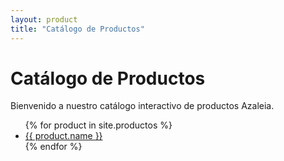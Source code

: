 ```yaml
---
layout: product
title: "Catálogo de Productos"
---
```


# Catálogo de Productos

Bienvenido a nuestro catálogo interactivo de productos Azaleia.

<ul>
  {% for product in site.productos %}
    <li>
 <a href="{{ site.baseurl }}/productos/{{ product.name | slugify }}/">{{ product.name }}</a>
    </li>
  {% endfor %}
</ul>
